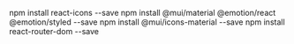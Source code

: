 
npm install react-icons --save
npm install @mui/material @emotion/react @emotion/styled --save
npm install @mui/icons-material --save
npm install react-router-dom --save